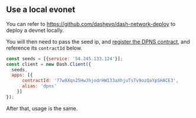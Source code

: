 ## Use a local evonet

You can refer to https://github.com/dashevo/dash-network-deploy to deploy a devnet locally.   

You will then need to pass the seed ip, and [register the DPNS contract](https://github.com/dashevo/dpns-contract), and reference its `contractId` below.

```js
const seeds = [{service: '54.245.133.124'}];
const client = new Dash.Client({
  seeds,
  apps: [{
      contractId: '77w8Xqn25HwJhjodrHW133aXhjuTsTv9ozQaYpSHACE3', 
      alias: 'dpns'
    }]
});
```

After that, usage is the same.
